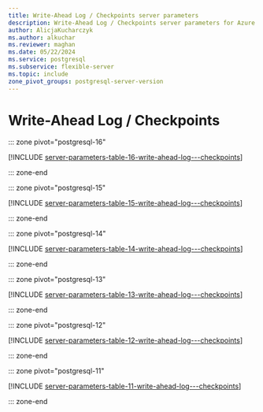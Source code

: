 ```yaml
---
title: Write-Ahead Log / Checkpoints server parameters
description: Write-Ahead Log / Checkpoints server parameters for Azure Database for PostgreSQL - Flexible Server.
author: AlicjaKucharczyk
ms.author: alkuchar
ms.reviewer: maghan
ms.date: 05/22/2024
ms.service: postgresql
ms.subservice: flexible-server
ms.topic: include
zone_pivot_groups: postgresql-server-version
---
```

# Write-Ahead Log / Checkpoints


::: zone pivot="postgresql-16"

[!INCLUDE [server-parameters-table-16-write-ahead-log---checkpoints](./includes/server-parameters-table-16-write-ahead-log---checkpoints.md)]

::: zone-end


::: zone pivot="postgresql-15"

[!INCLUDE [server-parameters-table-15-write-ahead-log---checkpoints](./includes/server-parameters-table-15-write-ahead-log---checkpoints.md)]

::: zone-end


::: zone pivot="postgresql-14"

[!INCLUDE [server-parameters-table-14-write-ahead-log---checkpoints](./includes/server-parameters-table-14-write-ahead-log---checkpoints.md)]

::: zone-end


::: zone pivot="postgresql-13"

[!INCLUDE [server-parameters-table-13-write-ahead-log---checkpoints](./includes/server-parameters-table-13-write-ahead-log---checkpoints.md)]

::: zone-end


::: zone pivot="postgresql-12"

[!INCLUDE [server-parameters-table-12-write-ahead-log---checkpoints](./includes/server-parameters-table-12-write-ahead-log---checkpoints.md)]

::: zone-end


::: zone pivot="postgresql-11"

[!INCLUDE [server-parameters-table-11-write-ahead-log---checkpoints](./includes/server-parameters-table-11-write-ahead-log---checkpoints.md)]

::: zone-end


